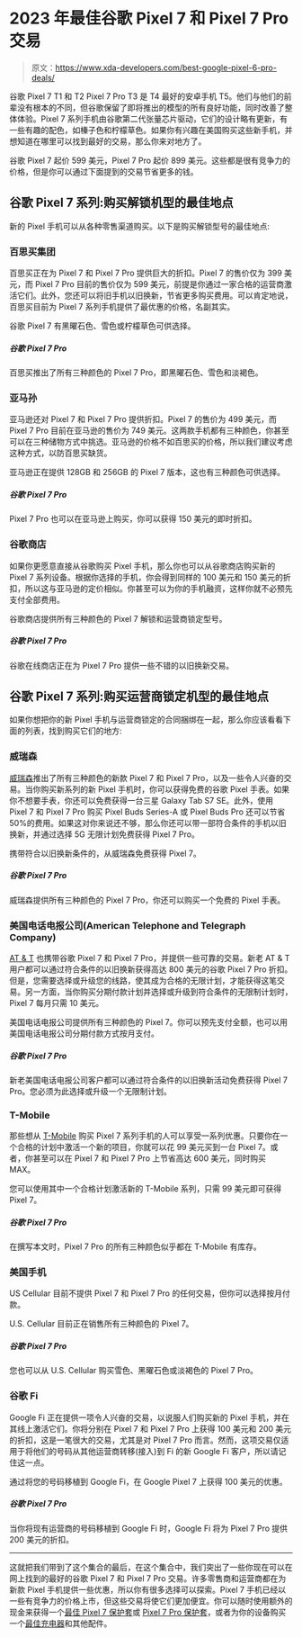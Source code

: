 # 2023 年最佳谷歌 Pixel 7 和 Pixel 7 Pro 交易

> 原文：<https://www.xda-developers.com/best-google-pixel-6-pro-deals/>

谷歌 Pixel 7 T1 和 T2 Pixel 7 Pro T3 是 T4 最好的安卓手机 T5。他们与他们的前辈没有根本的不同，但谷歌保留了即将推出的模型的所有良好功能，同时改善了整体体验。Pixel 7 系列手机由谷歌第二代张量芯片驱动，它们的设计略有更新，有一些有趣的配色，如榛子色和柠檬草色。如果你有兴趣在美国购买这些新手机，并想知道在哪里可以找到最好的交易，那么你来对地方了。

谷歌 Pixel 7 起价 599 美元，Pixel 7 Pro 起价 899 美元。这些都是很有竞争力的价格，但是你可以通过下面提到的交易节省更多的钱。

## 谷歌 Pixel 7 系列:购买解锁机型的最佳地点

新的 Pixel 手机可以从各种零售渠道购买。以下是购买解锁型号的最佳地点:

### 百思买集团

百思买正在为 Pixel 7 和 Pixel 7 Pro 提供巨大的折扣。Pixel 7 的售价仅为 399 美元，而 Pixel 7 Pro 目前的售价仅为 599 美元，前提是你通过一家合格的运营商激活它们。此外，您还可以将旧手机以旧换新，节省更多购买费用。可以肯定地说，百思买目前为 Pixel 7 系列手机提供了最优惠的价格，名副其实。

谷歌 Pixel 7 有黑曜石色、雪色或柠檬草色可供选择。

##### 谷歌 Pixel 7 Pro

百思买推出了所有三种颜色的 Pixel 7 Pro，即黑曜石色、雪色和淡褐色。

### 亚马孙

亚马逊还对 Pixel 7 和 Pixel 7 Pro 提供折扣。Pixel 7 的售价为 499 美元，而 Pixel 7 Pro 目前在亚马逊的售价为 749 美元。这两款手机都有三种颜色，你甚至可以在三种储物方式中挑选。亚马逊的价格不如百思买的价格，所以我们建议考虑这种方式，以防百思买缺货。

亚马逊正在提供 128GB 和 256GB 的 Pixel 7 版本，这也有三种颜色可供选择。

##### 谷歌 Pixel 7 Pro

Pixel 7 Pro 也可以在亚马逊上购买，你可以获得 150 美元的即时折扣。

### 谷歌商店

如果你更愿意直接从谷歌购买 Pixel 手机，那么你也可以从谷歌商店购买新的 Pixel 7 系列设备。根据你选择的手机，你会得到同样的 100 美元和 150 美元的折扣，所以这与亚马逊的定价相似。你甚至可以为你的手机融资，这样你就不必预先支付全部费用。

谷歌商店提供所有三种颜色的 Pixel 7 解锁和运营商锁定型号。

##### 谷歌 Pixel 7 Pro

谷歌在线商店正在为 Pixel 7 Pro 提供一些不错的以旧换新交易。

## 谷歌 Pixel 7 系列:购买运营商锁定机型的最佳地点

如果你想把你的新 Pixel 手机与运营商锁定的合同捆绑在一起，那么你应该看看下面的列表，找到购买它们的地方:

### 威瑞森

[威瑞森](https://www.xda-developers.com/best-verizon-phones/)推出了所有三种颜色的新款 Pixel 7 和 Pixel 7 Pro，以及一些令人兴奋的交易。当你购买新系列的新 Pixel 手机时，你可以获得免费的谷歌 Pixel 手表。如果你不想要手表，你还可以免费获得一台三星 Galaxy Tab S7 SE。此外，使用 Pixel 7 和 Pixel 7 Pro 购买 Pixel Buds Series-A 或 Pixel Buds Pro 还可以节省 50%的费用。如果这对你来说还不够，那么你还可以带一部符合条件的手机以旧换新，并通过选择 5G 无限计划免费获得 Pixel 7 Pro。

携带符合以旧换新条件的，从威瑞森免费获得 Pixel 7。

##### 谷歌 Pixel 7 Pro

威瑞森提供所有三种颜色的 Pixel 7 Pro，你还可以购买一个免费的 Pixel 手表。

### 美国电话电报公司(American Telephone and Telegraph Company)

[AT & T](https://www.xda-developers.com/best-phones-att/) 也携带谷歌 Pixel 7 和 Pixel 7 Pro，并提供一些可靠的交易。新老 AT & T 用户都可以通过符合条件的以旧换新获得高达 800 美元的谷歌 Pixel 7 Pro 折扣。但是，您需要选择或升级您的线路，使其成为合格的无限计划，才能获得这笔交易。另一方面，当你购买分期付款计划并选择或升级到符合条件的无限制计划时，Pixel 7 每月只需 10 美元。

美国电话电报公司提供所有三种颜色的 Pixel 7。你可以预先支付全额，也可以用美国电话电报公司分期付款方式按月支付。

##### 谷歌 Pixel 7 Pro

新老美国电话电报公司客户都可以通过符合条件的以旧换新活动免费获得 Pixel 7 Pro。您必须为此选择或升级一个无限制计划。

### T-Mobile

那些想从 [T-Mobile](https://www.xda-developers.com/best-t-mobile-phones/) 购买 Pixel 7 系列手机的人可以享受一系列优惠。只要你在一个合格的计划中激活一个新的项目，你就可以花 99 美元买到一台 Pixel 7。或者，你甚至可以在 Pixel 7 和 Pixel 7 Pro 上节省高达 600 美元，同时购买 MAX。

您可以使用其中一个合格计划激活新的 T-Mobile 系列，只需 99 美元即可获得 Pixel 7。

##### 谷歌 Pixel 7 Pro

在撰写本文时，Pixel 7 Pro 的所有三种颜色似乎都在 T-Mobile 有库存。

### 美国手机

US Cellular 目前不提供 Pixel 7 和 Pixel 7 Pro 的任何交易，但你可以选择按月付款。

U.S. Cellular 目前正在销售所有三种颜色的 Pixel 7。

##### 谷歌 Pixel 7 Pro

您也可以从 U.S. Cellular 购买雪色、黑曜石色或淡褐色的 Pixel 7 Pro。

### 谷歌 Fi

Google Fi 正在提供一项令人兴奋的交易，以说服人们购买新的 Pixel 手机，并在其线上激活它们。你将分别在 Pixel 7 和 Pixel 7 Pro 上获得 100 美元和 200 美元的折扣，这是一笔很大的交易，尤其是对 Pixel 7 Pro 而言。然而，这项交易仅适用于将他们的号码从其他运营商转移(接入)到 Fi 的新 Google Fi 客户，所以请记住这一点。

通过将您的号码移植到 Google Fi，在 Google Pixel 7 上获得 100 美元的优惠。

##### 谷歌 Pixel 7 Pro

当你将现有运营商的号码移植到 Google Fi 时，Google Fi 将为 Pixel 7 Pro 提供 200 美元的折扣。

* * *

这就把我们带到了这个集合的最后，在这个集合中，我们突出了一些你现在可以在网上找到的最好的谷歌 Pixel 7 和 Pixel 7 Pro 交易。许多零售商和运营商都在为新款 Pixel 手机提供一些优惠，所以你有很多选择可以探索。Pixel 7 手机已经以一些有竞争力的价格上市，但这些交易将使它们更加便宜。你可以随时使用额外的现金来获得一个[最佳 Pixel 7 保护套](https://www.xda-developers.com/best-google-pixel-7-cases/)或 [Pixel 7 Pro 保护套](https://www.xda-developers.com/best-google-pixel-7-pro-cases/)，或者为你的设备购买一个[最佳充电器](https://www.xda-developers.com/best-google-pixel-7-chargers/)和其他配件。